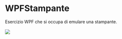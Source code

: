 # WPFStampante
Esercizio WPF che si occupa di emulare una stampante. <br><br>
<img src="https://github.com/MichelleMyBad/WPFStampante/assets/127590227/60d17ba5-4133-48fc-92e4-e63b81f58442">
